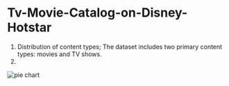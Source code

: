 # Tv-Movie-Catalog-on-Disney-Hotstar

1. Distribution of content types; The dataset includes two primary content types: movies and TV shows.
2. 
![pie chart](https://github.com/user-attachments/assets/ee6404b7-cd89-4a2a-9d9b-d4666c58a5c1)
